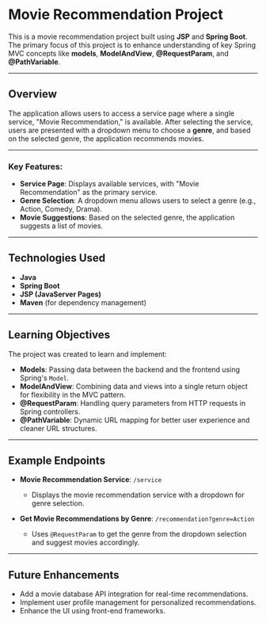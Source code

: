 # Movie Recommendation Project

This is a movie recommendation project built using **JSP** and **Spring Boot**. The primary focus of this project is to enhance understanding of key Spring MVC concepts like **models**, **ModelAndView**, **@RequestParam**, and **@PathVariable**.

---

## Overview

The application allows users to access a service page where a single service, "Movie Recommendation," is available. After selecting the service, users are presented with a dropdown menu to choose a **genre**, and based on the selected genre, the application recommends movies.

---

### Key Features:
- **Service Page**: Displays available services, with "Movie Recommendation" as the primary service.
- **Genre Selection**: A dropdown menu allows users to select a genre (e.g., Action, Comedy, Drama).
- **Movie Suggestions**: Based on the selected genre, the application suggests a list of movies.

---

## Technologies Used

- **Java**
- **Spring Boot**
- **JSP (JavaServer Pages)**
- **Maven** (for dependency management)

---

## Learning Objectives

The project was created to learn and implement:
- **Models**: Passing data between the backend and the frontend using Spring's `Model`.
- **ModelAndView**: Combining data and views into a single return object for flexibility in the MVC pattern.
- **@RequestParam**: Handling query parameters from HTTP requests in Spring controllers.
- **@PathVariable**: Dynamic URL mapping for better user experience and cleaner URL structures.

---

## Example Endpoints

- **Movie Recommendation Service**: `/service`
    - Displays the movie recommendation service with a dropdown for genre selection.

- **Get Movie Recommendations by Genre**: `/recommendation?genre=Action`
    - Uses `@RequestParam` to get the genre from the dropdown selection and suggest movies accordingly.

---

## Future Enhancements

- Add a movie database API integration for real-time recommendations.
- Implement user profile management for personalized recommendations.
- Enhance the UI using front-end frameworks.
